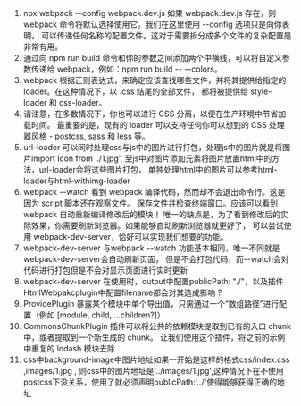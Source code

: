 1. npx webpack --config webpack.dev.js
   如果 webpack.dev.js 存在，则 webpack 命令将默认选择使用它。我们在这里使用 --config 选项只是向你表明，
   可以传递任何名称的配置文件。这对于需要拆分成多个文件的复杂配置是非常有用。
2. 通过向 npm run build 命令和你的参数之间添加两个中横线，可以将自定义参数传递给 webpack，例如：npm run build -- --colors。
3. webpack 根据正则表达式，来确定应该查找哪些文件，并将其提供给指定的 loader。在这种情况下，以 .css 结尾的全部文件，
   都将被提供给 style-loader 和 css-loader。
4. 请注意，在多数情况下，你也可以进行 CSS 分离，以便在生产环境中节省加载时间。
   最重要的是，现有的 loader 可以支持任何你可以想到的 CSS 处理器风格 - postcss, sass 和 less 等。
5. url-loader 可以同时处理css与js中的图片进行打包，处理js中的图片就是将图片import Icon from './1.jpg',
   至js中对图片添加元素将图片放置html中的方法，url-loader会将这些图片打包，
   单独处理html中的图片可以参考html-loader与html-withimg-loader
6. webpack --watch 看到 webpack 编译代码，然而却不会退出命令行。这是因为 script 脚本还在观察文件。
   保存文件并检查终端窗口。应该可以看到 webpack 自动重新编译修改后的模块！
   唯一的缺点是，为了看到修改后的实际效果，你需要刷新浏览器。如果能够自动刷新浏览器就更好了，
   可以尝试使用 webpack-dev-server，恰好可以实现我们想要的功能。
7. webpack-dev-server 与webpack --watch 功能基本相同，唯一不同就是webpack-dev-server会自动刷新页面，
   但是不会打包代码，而--watch会对代码进行打包但是不会对显示页面进行实时更新
8. webpack-dev-server 在使用时，output中配置publicPath: "./"，以及插件HtmlWebpakcplugin中配置filename都会对其造成影响 ?
9. ProvidePlugin 暴露某个模块中单个导出值，只需通过一个“数组路径”进行配置（例如 [module, child, ...children?]）
10. CommonsChunkPlugin 插件可以将公共的依赖模块提取到已有的入口 chunk 中，或者提取到一个新生成的 chunk。
   让我们使用这个插件，将之前的示例中重复的 lodash 模块去除
11. css中background-image中图片地址如果一开始是这样的格式css/index.css ,images/1.jpg ,
   则css中的图片地址是'../images/1.jpg',这种情况下在不使用postcss下没关系，使用了就必须声明publicPath:'../'使得能够获得正确的地址
